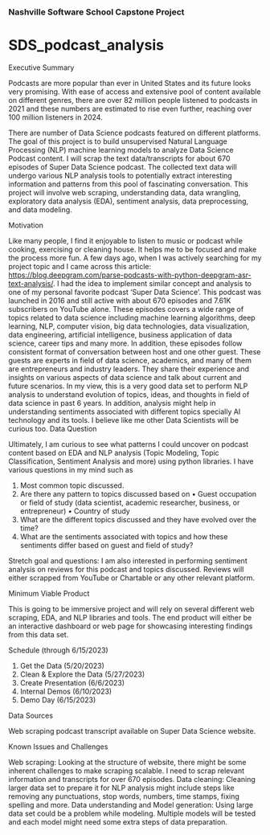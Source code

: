 ### Nashville Software School Capstone Project

# SDS_podcast_analysis

Executive Summary

Podcasts are more popular than ever in United States and its future looks very promising. With ease of access and extensive pool of content available on different genres, there are over 82 million people listened to podcasts in 2021 and these numbers are estimated to rise even further, reaching over 100 million listeners in 2024. 

There are number of Data Science podcasts featured on different platforms. The goal of this project is to build unsupervised Natural Language Processing (NLP) machine learning models to analyze Data Science Podcast content. I will scrap the text data/transcripts for about 670 episodes of Super Data Science podcast. The collected text data will undergo various NLP analysis tools to potentially extract interesting information and patterns from this pool of fascinating conversation. This project will involve web scraping, understanding data, data wrangling, exploratory data analysis (EDA), sentiment analysis, data preprocessing, and data modeling. 

Motivation

Like many people, I find it enjoyable to listen to music or podcast while cooking, exercising or cleaning house. It helps me to be focused and make the process more fun. A few days ago, when I was actively searching for my project topic and I came across this article: https://blog.deepgram.com/parse-podcasts-with-python-deepgram-asr-text-analysis/. I had the idea to implement similar concept and analysis to one of my personal favorite podcast ‘Super Data Science’. This podcast was launched in 2016 and still active with about 670 episodes and 7.61K subscribers on YouTube alone. These episodes covers a wide range of topics related to data science including machine learning algorithms, deep learning, NLP, computer vision, big data technologies, data visualization, data engineering, artificial intelligence, business application of data science, career tips and many more. In addition, these episodes follow consistent format of conversation between host and one other guest. These guests are experts in field of data science, academics, and many of them are entrepreneurs and industry leaders. They share their experience and insights on various aspects of data science and talk about current and future scenarios. 
In my view, this is a very good data set to perform NLP analysis to understand evolution of topics, ideas, and thoughts in field of data science in past 6 years. In addition, analysis might help in understanding sentiments associated with different topics specially AI technology and its tools. I believe like me other Data Scientists will be curious too.
Data Question

Ultimately, I am curious to see what patterns I could uncover on podcast content based on EDA and NLP analysis (Topic Modeling, Topic Classification, Sentiment Analysis and more) using python libraries. I have various questions in my mind such as
1.	Most common topic discussed.
2.	Are there any pattern to topics discussed based on
•	Guest occupation or field of study (data scientist, academic researcher, business, or entrepreneur)
•	Country of study
3.	What are the different topics discussed and they have evolved over the time? 
4.	What are the sentiments associated with topics and how these sentiments differ based on guest and field of study? 

Stretch goal and questions:
I am also interested in performing sentiment analysis on reviews for this podcast and topics discussed. Reviews will either scrapped from YouTube or Chartable  or any other relevant platform.


Minimum Viable Product

This is going to be immersive project and will rely on several different web scraping, EDA, and NLP libraries and tools.  The end product will either be an interactive dashboard or web page for showcasing interesting findings from this data set.

Schedule (through 6/15/2023)

1.	Get the Data (5/20/2023)
2.	Clean & Explore the Data (5/27/2023)
3.	Create Presentation (6/6/2023)
4.	Internal Demos (6/10/2023)
5.	Demo Day (6/15/2023)

Data Sources

Web scraping podcast transcript available on Super Data Science website.

Known Issues and Challenges

Web scraping: Looking at the structure of website, there might be some inherent challenges to make scraping scalable. I need to scrap relevant information and transcripts for over 670 episodes. 
Data cleaning: Cleaning larger data set to prepare it for NLP analysis might include steps like removing any punctuations, stop words, numbers, time stamps, fixing spelling and more.
Data understanding and Model generation: Using large data set could be a problem while modeling. Multiple models will be tested and each model might need some extra steps of data preparation.
